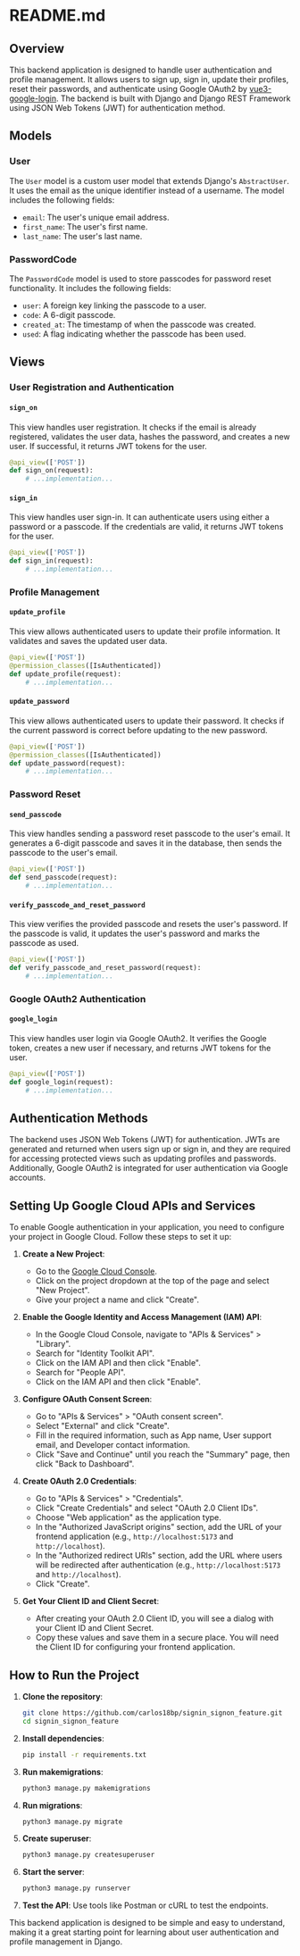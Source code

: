 # README.md

## Overview

This backend application is designed to handle user authentication and profile management. It allows users to sign up, sign in, update their profiles, reset their passwords, and authenticate using Google OAuth2 by [vue3-google-login](https://devbaji.github.io/vue3-google-login/). The backend is built with Django and Django REST Framework using JSON Web Tokens (JWT) for authentication method.

## Models

### User

The `User` model is a custom user model that extends Django's `AbstractUser`. It uses the email as the unique identifier instead of a username. The model includes the following fields:

- `email`: The user's unique email address.
- `first_name`: The user's first name.
- `last_name`: The user's last name.

### PasswordCode

The `PasswordCode` model is used to store passcodes for password reset functionality. It includes the following fields:

- `user`: A foreign key linking the passcode to a user.
- `code`: A 6-digit passcode.
- `created_at`: The timestamp of when the passcode was created.
- `used`: A flag indicating whether the passcode has been used.

## Views

### User Registration and Authentication

#### `sign_on`

This view handles user registration. It checks if the email is already registered, validates the user data, hashes the password, and creates a new user. If successful, it returns JWT tokens for the user.

```python
@api_view(['POST'])
def sign_on(request):
    # ...implementation...
```

#### `sign_in`

This view handles user sign-in. It can authenticate users using either a password or a passcode. If the credentials are valid, it returns JWT tokens for the user.

```python
@api_view(['POST'])
def sign_in(request):
    # ...implementation...
```

### Profile Management

#### `update_profile`

This view allows authenticated users to update their profile information. It validates and saves the updated user data.

```python
@api_view(['POST'])
@permission_classes([IsAuthenticated])
def update_profile(request):
    # ...implementation...
```

#### `update_password`

This view allows authenticated users to update their password. It checks if the current password is correct before updating to the new password.

```python
@api_view(['POST'])
@permission_classes([IsAuthenticated])
def update_password(request):
    # ...implementation...
```

### Password Reset

#### `send_passcode`

This view handles sending a password reset passcode to the user's email. It generates a 6-digit passcode and saves it in the database, then sends the passcode to the user's email.

```python
@api_view(['POST'])
def send_passcode(request):
    # ...implementation...
```

#### `verify_passcode_and_reset_password`

This view verifies the provided passcode and resets the user's password. If the passcode is valid, it updates the user's password and marks the passcode as used.

```python
@api_view(['POST'])
def verify_passcode_and_reset_password(request):
    # ...implementation...
```

### Google OAuth2 Authentication

#### `google_login`

This view handles user login via Google OAuth2. It verifies the Google token, creates a new user if necessary, and returns JWT tokens for the user.

```python
@api_view(['POST'])
def google_login(request):
    # ...implementation...
```

## Authentication Methods

The backend uses JSON Web Tokens (JWT) for authentication. JWTs are generated and returned when users sign up or sign in, and they are required for accessing protected views such as updating profiles and passwords. Additionally, Google OAuth2 is integrated for user authentication via Google accounts.

## Setting Up Google Cloud APIs and Services

To enable Google authentication in your application, you need to configure your project in Google Cloud. Follow these steps to set it up:

1. **Create a New Project**:
    - Go to the [Google Cloud Console](https://console.cloud.google.com/).
    - Click on the project dropdown at the top of the page and select "New Project".
    - Give your project a name and click "Create".

2. **Enable the Google Identity and Access Management (IAM) API**:
    - In the Google Cloud Console, navigate to "APIs & Services" > "Library".
    - Search for "Identity Toolkit API".
    - Click on the IAM API and then click "Enable".
    - Search for "People API".
    - Click on the IAM API and then click "Enable".

3. **Configure OAuth Consent Screen**:
    - Go to "APIs & Services" > "OAuth consent screen".
    - Select "External" and click "Create".
    - Fill in the required information, such as App name, User support email, and Developer contact information.
    - Click "Save and Continue" until you reach the "Summary" page, then click "Back to Dashboard".

4. **Create OAuth 2.0 Credentials**:
    - Go to "APIs & Services" > "Credentials".
    - Click "Create Credentials" and select "OAuth 2.0 Client IDs".
    - Choose "Web application" as the application type.
    - In the "Authorized JavaScript origins" section, add the URL of your frontend application (e.g., `http://localhost:5173` and `http://localhost`).
    - In the "Authorized redirect URIs" section, add the URL where users will be redirected after authentication (e.g., `http://localhost:5173` and `http://localhost`).
    - Click "Create".

5. **Get Your Client ID and Client Secret**:
    - After creating your OAuth 2.0 Client ID, you will see a dialog with your Client ID and Client Secret.
    - Copy these values and save them in a secure place. You will need the Client ID for configuring your frontend application.

## How to Run the Project

1. **Clone the repository**:

    ```sh
    git clone https://github.com/carlos18bp/signin_signon_feature.git
    cd signin_signon_feature
    ```

2. **Install dependencies**:

    ```sh
    pip install -r requirements.txt
    ```

3. **Run makemigrations**:

    ```sh
    python3 manage.py makemigrations
    ```

4. **Run migrations**:

    ```sh
    python3 manage.py migrate
    ```

5. **Create superuser**:

    ```sh
    python3 manage.py createsuperuser
    ```

6. **Start the server**:

    ```sh
    python3 manage.py runserver
    ```

5. **Test the API**: Use tools like Postman or cURL to test the endpoints.

This backend application is designed to be simple and easy to understand, making it a great starting point for learning about user authentication and profile management in Django.
